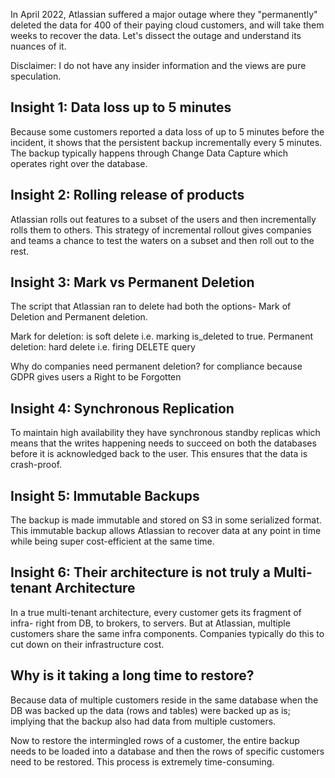 In April 2022, Atlassian suffered a major outage where they "permanently" deleted the data for 400 of their paying cloud customers, and will take them weeks to recover the data. Let's dissect the outage and understand its nuances of it.

Disclaimer: I do not have any insider information and the views are pure speculation.

## Insight 1: Data loss up to 5 minutes

Because some customers reported a data loss of up to 5 minutes before the incident, it shows that the persistent backup incrementally every 5 minutes. The backup typically happens through Change Data Capture which operates right over the database.

## Insight 2: Rolling release of products

Atlassian rolls out features to a subset of the users and then incrementally rolls them to others. This strategy of incremental rollout gives companies and teams a chance to test the waters on a subset and then roll out to the rest.

## Insight 3: Mark vs Permanent Deletion

The script that Atlassian ran to delete had both the options- Mark of Deletion and Permanent deletion.

Mark for deletion: is soft delete i.e. marking is_deleted to true.
Permanent deletion: hard delete i.e. firing DELETE query

Why do companies need permanent deletion? for compliance because GDPR gives users a Right to be Forgotten

## Insight 4: Synchronous Replication

To maintain high availability they have synchronous standby replicas which means that the writes happening needs to succeed on both the databases before it is acknowledged back to the user. This ensures that the data is crash-proof.

## Insight 5: Immutable Backups

The backup is made immutable and stored on S3 in some serialized format. This immutable backup allows Atlassian to recover data at any point in time while being super cost-efficient at the same time.

## Insight 6: Their architecture is not truly a Multi-tenant Architecture

In a true multi-tenant architecture, every customer gets its fragment of infra- right from DB, to brokers, to servers. But at Atlassian, multiple customers share the same infra components. Companies typically do this to cut down on their infrastructure cost.

## Why is it taking a long time to restore?

Because data of multiple customers reside in the same database when the DB was backed up the data (rows and tables) were backed up as is; implying that the backup also had data from multiple customers.

Now to restore the intermingled rows of a customer, the entire backup needs to be loaded into a database and then the rows of specific customers need to be restored. This process is extremely time-consuming.